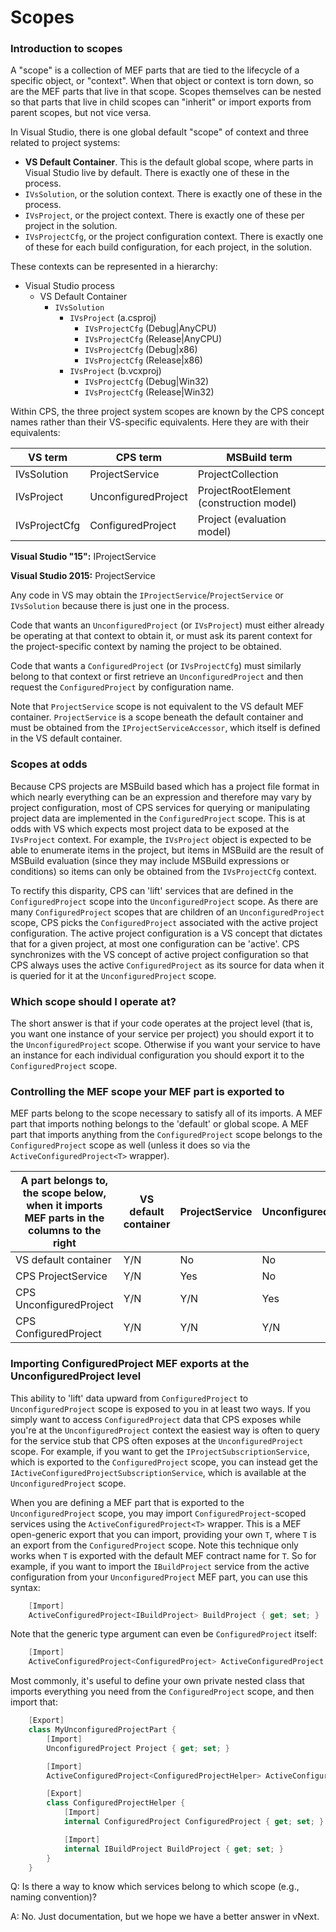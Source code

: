 Scopes
======

### Introduction to scopes

A "scope" is a collection of MEF parts that are tied to the lifecycle of a specific object, or "context". When that object or context is torn down, so are the MEF parts that live in that scope. Scopes themselves can be nested so that parts that live in child scopes can "inherit" or import exports from parent scopes, but not vice versa.

In Visual Studio, there is one global default "scope" of context and three related to project systems:

- __VS Default Container__. This is the default global scope, where parts in Visual Studio live by default. There is exactly one of these in the process.
- `IVsSolution`, or the solution context. There is exactly one of these in the 
  process.
- `IVsProject`, or the project context. There is exactly one of these per 
  project in the solution.
- `IVsProjectCfg`, or the project configuration context. There is exactly one of 
  these for each build configuration, for each project, in the solution.

These contexts can be represented in a hierarchy:

- Visual Studio process
  - VS Default Container
    - `IVsSolution` 
      - `IVsProject` (a.csproj)
        - `IVsProjectCfg` (Debug|AnyCPU)
        - `IVsProjectCfg` (Release|AnyCPU)
        - `IVsProjectCfg` (Debug|x86)
        - `IVsProjectCfg` (Release|x86)
      - `IVsProject` (b.vcxproj)
        - `IVsProjectCfg` (Debug|Win32)
        - `IVsProjectCfg` (Release|Win32)
                
Within CPS, the three project system scopes are known by the CPS concept names rather than their VS-specific equivalents. Here they are with their equivalents:

| VS term       | CPS term            | MSBuild term                            |
|---------------|---------------------|-----------------------------------------|
| IVsSolution   | ProjectService      | ProjectCollection                       |
| IVsProject    | UnconfiguredProject | ProjectRootElement (construction model) |
| IVsProjectCfg | ConfiguredProject   | Project (evaluation model)              |

**Visual Studio "15":** IProjectService

**Visual Studio 2015:** ProjectService

Any code in VS may obtain the `IProjectService`/`ProjectService` or `IVsSolution` because there
is just one in the process. 

Code that wants an `UnconfiguredProject` (or `IVsProject`) must either already
be operating at that context to obtain it, or must ask its parent context
for the project-specific context by naming the project to be obtained.

Code that wants a `ConfiguredProject` (or `IVsProjectCfg`) must similarly
belong to that context or first retrieve an `UnconfiguredProject` and then
request the `ConfiguredProject` by configuration name.


Note that `ProjectService` scope is not equivalent to the VS default MEF 
container. `ProjectService` is a scope beneath the default container and must 
be obtained from the `IProjectServiceAccessor`, which itself is defined in 
the VS default container.

### Scopes at odds

Because CPS projects are MSBuild based which has a project file format
in which nearly everything can be an expression and therefore may vary by
project configuration, most of CPS services for querying or manipulating
project data are implemented in the `ConfiguredProject` scope. This is
at odds with VS which expects most project data to be exposed at the
`IVsProject` context. For example, the `IVsProject` object is expected to
be able to enumerate items in the project, but items in MSBuild are the
result of MSBuild evaluation (since they may include MSBuild expressions or
conditions) so items can only be obtained from the `IVsProjectCfg` context. 

To rectify this disparity, CPS can 'lift' services that are defined in the
`ConfiguredProject` scope into the `UnconfiguredProject` scope. As there are
many `ConfiguredProject` scopes that are children of an `UnconfiguredProject`
scope, CPS picks the `ConfiguredProject` associated with the active project
configuration. The active project configuration is a VS concept that dictates
that for a given project, at most one configuration can be 'active'. CPS
synchronizes with the VS concept of active project configuration so that
CPS always uses the active `ConfiguredProject` as its source for data when
it is queried for it at the `UnconfiguredProject` scope.

### Which scope should I operate at?

The short answer is that if your code operates at the project level (that
is, you want one instance of your service per project) you should export
it to the `UnconfiguredProject` scope. Otherwise if you want your service
to have an instance for each individual configuration you should export
it to the `ConfiguredProject` scope.


### Controlling the MEF scope your MEF part is exported to

MEF parts belong to the scope necessary to satisfy all of its imports. A MEF
part that imports nothing belongs to the 'default' or global scope. A MEF part
that imports anything from the `ConfiguredProject` scope belongs to the
`ConfiguredProject` scope as well (unless it does so via the
`ActiveConfiguredProject<T>` wrapper).

| A part belongs to, the scope below, when it imports MEF parts in the columns to the right | VS default container | ProjectService | UnconfiguredProject | ConfiguredProject |
|-------------------------------------------------------------------------------------------|----------------------|----------------|---------------------|-------------------|
| VS default container                                                                      | Y/N                  | No             | No                  | No                |
| CPS ProjectService                                                                        | Y/N                  | Yes            | No                  | No                |
| CPS UnconfiguredProject                                                                   | Y/N                  | Y/N            | Yes                 | No                |
| CPS ConfiguredProject                                                                     | Y/N                  | Y/N            | Y/N                 | Yes               |

### Importing ConfiguredProject MEF exports at the UnconfiguredProject level

This ability to 'lift' data upward from `ConfiguredProject` to `UnconfiguredProject`
scope is exposed to you in at least two ways. If you simply want to access
`ConfiguredProject` data that CPS exposes while you're at the `UnconfiguredProject`
context the easiest way is often to query for the service stub that CPS often
exposes at the `UnconfiguredProject` scope. For example, if you want to get
the `IProjectSubscriptionService`, which is exported to the `ConfiguredProject`
scope, you can instead get the `IActiveConfiguredProjectSubscriptionService`,
which is available at the `UnconfiguredProject` scope.

When you are defining a MEF part that is exported to the `UnconfiguredProject`
scope, you may import `ConfiguredProject`-scoped services using the
`ActiveConfiguredProject<T>` wrapper. This is a MEF open-generic export
that you can import, providing your own `T`, where `T` is an export from the
`ConfiguredProject` scope. Note this technique only works when `T` is exported
with the default MEF contract name for `T`.  So for example, if you want to
import the `IBuildProject` service from the active configuration from your
`UnconfiguredProject` MEF part, you can use this syntax:

```csharp
    [Import]
    ActiveConfiguredProject<IBuildProject> BuildProject { get; set; }
```

Note that the generic type argument can even be `ConfiguredProject` itself:

```csharp
    [Import]
    ActiveConfiguredProject<ConfiguredProject> ActiveConfiguredProject { get; set; }
```

Most commonly, it's useful to define your own private nested class that
imports everything you need from the `ConfiguredProject` scope, and then
import that:

```csharp
    [Export]
    class MyUnconfiguredProjectPart {
        [Import]
        UnconfiguredProject Project { get; set; }

        [Import]
        ActiveConfiguredProject<ConfiguredProjectHelper> ActiveConfigurationExports { get; set; }

        [Export]
        class ConfiguredProjectHelper {
            [Import]
            internal ConfiguredProject ConfiguredProject { get; set; }

            [Import]
            internal IBuildProject BuildProject { get; set; }
        }
    }
```

Q: Is there a way to know which services belong to which scope (e.g., naming
convention)?

A: No. Just documentation, but we hope we have a better answer in vNext.
